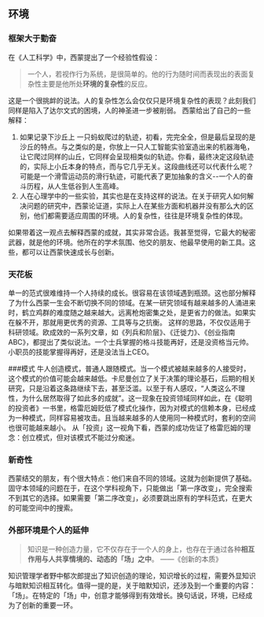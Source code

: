 ## 环境
### 框架大于勤奋
在《人工科学》中，西蒙提出了一个经验性假设：
> 一个人，若视作行为系统，是很简单的。他的行为随时间而表现出的表面复杂性主要是他所处**环境的复杂性**的反应。

这是一个很挑衅的说法。人的复杂性怎么会仅仅只是环境复杂性的表现？此刻我们同样是陷入了达尔文式的困境，人的神圣进一步被削弱。
西蒙给出了自己的一些解释：
1. 如果记录下沙丘上 一只蚂蚁爬过的轨迹，初看，完完全全，但是最后呈现的是沙丘的特点。与之类似的是，你放上一只人工智能实验室造出来的机器海龟，让它爬过同样的山丘，它同样会呈现相类似的轨迹。你看，最终决定这段轨迹的，实际上小丘本身的特点，而与它几乎无关。这段曲线还可以代表什么呢？可能是一个滑雪运动员的滑行轨迹，可能代表了更加抽象的含义--一个人的奋斗历程，从人生低谷到人生高峰。
2. 人在心理学中的一些实验，其实也是在支持这样的说法。在关于研究人如何解决问题的研究中，西蒙论证道，实际上人在某些方面和机器并没有那么大的区别，他们都需要适应周围的环境。人的复杂性，往往是环境复杂性的体现。

如果带着这一观点去解释西蒙的成就，其实非常合适。我甚至觉得，它最大的秘密武器，就是他的环境。他所在的学术氛围、他交的朋友、他最早使用的新工具。这些，都可以让西蒙快速成长与创新。

### 天花板
单一的范式很难维持一个人持续的成长。很容易在该领域遇到瓶颈。这也部分解释了为什么西蒙一生会不断切换不同的领域。在某一研究领域有越来越多的人涌进来时，鹤立鸡群的难度随之越来越大。远离枪炮密集之处，是更省力的做法。如果实在躲不开，那就用更优秀的资源、工具等与之抗衡。
这样的思路，不仅仅适用于科研领域。欧成效的一系列文章，如《列兵和阶层》、《迁徙力》、《创业指南ABC》，都提出了类似说法。一个士兵掌握的格斗技能再好，还是没资格当元帅。小职员的技能掌握得再好，还是没法当上CEO。

###模式
牛人创造模式，普通人跟随模式。当一个模式被越来越多的人接受时，这个模式的价值可能会越来越低。卡尼曼创立了关于决策的理论基石，后期的相关研究，只是沿着这条路继续下去，甚至泛滥。以至于有人感叹，“人类这么不理性，为什么居然取得了如此多的成就”。这一现象在投资领域同样如此，在《聪明的投资者》一书里，格雷厄姆贬低了模式化操作，因为对模式的信赖本身，已经成为一种模式，同样容易被攻击。且当越来越多的人使用同一种模式时，套利的空间也很可能越来越小。
从「投资」这一视角下看，西蒙的成功佐证了格雷厄姆的理念：创立模式，但对该模式不能过分痴迷。

### 新奇性
西蒙结交的朋友，有个很大特点：他们来自不同的领域。这就为创新提供了基础。固守本领域的问题在于，在这个学科视角下，只能做出「第一序改变」，完全搜索不到其它的选择。如果需要「第二序改变」，必须要跳出原有的学科范式，在更大的可能空间中的搜索。

### 外部环境是个人的延伸
> 知识是一种创造力量，它不仅存在于一个人的身上，也存在于通过各种**相互作用与人共享情境的、动态的「场」之中**。
——《创新的本质》

知识管理学者野中郁次郎提出了知识创造的理论，知识增长的过程，需要外显知识与暗默知识相互转化。值得一提的是，关于暗默知识，还涉及到一个重要的内容：「场」。在特定的「场」中，创意才能够得到有效增长。换句话说，环境，已经成为了创新的重要一环。